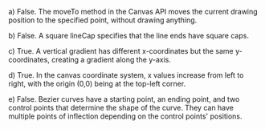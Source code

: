 a) False. The moveTo method in the Canvas API moves the current drawing position to the specified point, without drawing anything.

b) False. A square lineCap specifies that the line ends have square caps.

c) True. A vertical gradient has different x-coordinates but the same y-coordinates, creating a gradient along the y-axis.

d) True. In the canvas coordinate system, x values increase from left to right, with the origin (0,0) being at the top-left corner.

e) False. Bezier curves have a starting point, an ending point, and two control points that determine the shape of the curve. They can have multiple points of inflection depending on the control points' positions.
